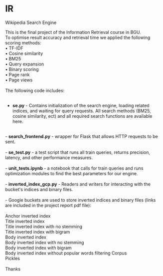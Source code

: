 # IR
Wikipedia Search Engine

This is the final project of the Information Retrieval course in BGU.
</br>
To optimise result accuracy and retrieval time we applied the following scoring methods:</br>
• TF-IDF</br>
• Cosine similarity</br>
• BM25</br>
• Query expansion</br>
• Binary scoring</br>
• Page rank</br>
• Page views</br>
</br>
The following code includes:</br>
</br>
- <b>se.py</b> - Contains initialization of the search engine, loading related indices, and waiting for query requests. All search methods (BM25, cosine similarity, ect) and all required search functions are available here.</br>
</br>
- <b>search_frontend.py</b> - wrapper for Flask that allows HTTP requests to be sent.</br>
</br>
- <b>se_test.py</b> - a test script that runs all train queries, returns precision, latency, and other performance measures.</br>
</br>
- <b>unit_tests.ipynb</b> - a notebook that calls for train queries and runs optimization modules to find the best parameters for our engine.</br>
</br>
- <b>inverted_index_gcp.py</b> - Readers and writers for interacting with the bucket's indices and binary files.</br>
</br>
- Google buckets are used to store inverted indices and binary files (links are included in the project report pdf file):</br>
</br>
    Anchor inverted index</br>
    Title inverted index</br>
    Title inverted index with no stemming</br>
    Title inverted index with bigram</br>
    Body inverted index</br>
    Body inverted index with no stemming</br>
    Body inverted index with bigram</br>
    Body inverted index without popular words filtering Corpus</br>
    Pickles</br>
</br>
Thanks</br>

